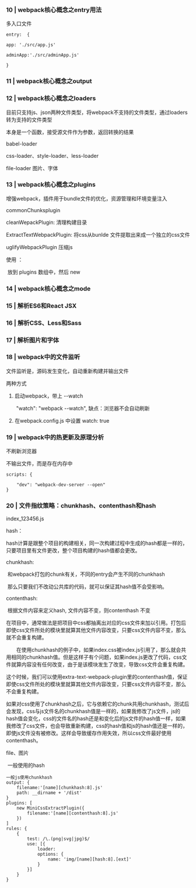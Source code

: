 ###	10 | webpack核心概念之entry用法

多入口文件

```
entry:  {

app: './src/app.js'

adminApp:'./src/adminApp.js'

}
```

###	11 | webpack核心概念之output 
###	12 | webpack核心概念之loaders

目前只支持js、json两种文件类型，将webpack不支持的文件类型，通过loaders转为支持的文件类型

本身是一个函数，接受源文件作为参数，返回转换的结果



babel-loader 

css-loader、style-loader、less-loader

file-loader 图片、字体

###	13 | webpack核心概念之plugins

增强webpack，插件用于bundle文件的优化，资源管理和环境变量注入



commonChunksplugin

cleanWepackPlugin: 清理构建目录

ExtractTextWebpackPlugin: 将css从bunlde 文件提取出来成一个独立的css文件

uglifyWebpackPlugin 压缩js



使用 ：

​	放到 plugins 数组中，然后 new



###	14 | webpack核心概念之mode
###	15 | 解析ES6和React JSX
###	16 | 解析CSS、Less和Sass
###	17 | 解析图片和字体

###	 18 | webpack中的文件监听

文件监听是，源码发生变化，自动重新构建并输出文件

两种方式

 1. 启动webpack，带上 --watch

    ​	"watch": "webpack --watch", 缺点：浏览器不会自动刷新

 2. 在webpack.config.js 中设置 watch: true

###	19 | webpack中的热更新及原理分析

不刷新浏览器

不输出文件，而是存在内存中

```
scripts: {

	"dev": "webpack-dev-server --open"
}
```



###	20 | 文件指纹策略：chunkhash、contenthash和hash
index_123456.js

hash：

​	hash计算是跟整个项目的构建相关，同一次构建过程中生成的hash都是一样的，只要项目里有文件更改，整个项目构建的hash值都会更改。

chunkhash:

​	和webpack打包的chunk有关，不同的entry会产生不同的chunkhash

​	那么只要我们不改动公共库的代码，就可以保证其hash值不会受影响。

contenthash:

​	根据文件内容来定义hash, 文件内容不变，则contenthash 不变

​	在项目中，通常做法是把项目中css都抽离出对应的css文件来加以引用。打包后即使css文件所处的模块里就算其他文件内容改变，只要css文件内容不变，那么就不会重复构建。

　　在使用chunkhash的例子中，如果index.css被index.js引用了，那么就会共用相同的chunkhash值。但是这样子有个问题，如果index.js更改了代码，css文件就算内容没有任何改变，由于是该模块发生了改变，导致css文件会重复构建。

这个时候，我们可以使用extra-text-webpack-plugin里的contenthash值，保证即使css文件所处的模块里就算其他文件内容改变，只要css文件内容不变，那么不会重复构建。

​	如果对css使用了chunkhash之后，它与依赖它的chunk共用chunkhash，测试后会发现，css与js文件名的chunkhash值是一样的，如果我修改了js文件，js的hash值会变化，css的文件名的hash还是和变化后的js文件的hash值一样，如果我修改了css文件，也会导致重新构建，css的hash值和js的hash值还是一样的，即使js文件没有被修改。这样会导致缓存作用失效，所以css文件最好使用contenthash。

file、图片

​	一般使用的hash

```
一般js使用chunkhash
output: {
	filename:'[name][chunkhash:8].js'
	path: __dirname + '/dist'
}
plugins: [
	new MiniCssExtractPlugin({
		filename:'[name][contenthash:8].js'
	})
]
rules: {
	{
		test: /\.(png|svg|jpg)$/
		use: [{
			loader:
			options: {
				name: 'img/[name][hash:8].[ext]'
			}
		}]
	}
}
```

